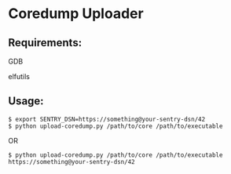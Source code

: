 Coredump Uploader
=========

Requirements:
-------

GDB

elfutils


Usage:
--------

````
$ export SENTRY_DSN=https://something@your-sentry-dsn/42
$ python upload-coredump.py /path/to/core /path/to/executable
````

OR

````
$ python upload-coredump.py /path/to/core /path/to/executable https://something@your-sentry-dsn/42
````